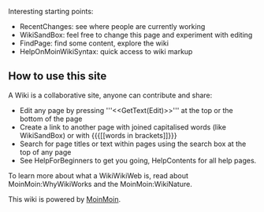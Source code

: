 Interesting starting points:

  -   RecentChanges: see where people are currently working
  -   WikiSandBox: feel free to change this page and experiment with
      editing
  -   FindPage: find some content, explore the wiki
  -   HelpOnMoinWikiSyntax: quick access to wiki markup

## How to use this site
 A Wiki is a collaborative site, anyone can
contribute and share:

  -   Edit any page by pressing '''&lt;&lt;GetText(Edit)&gt;&gt;''' at
      the top or the bottom of the page
  -   Create a link to another page with joined capitalised words
      (like WikiSandBox) or with {{{\[\[words in brackets\]\]}}}
  -   Search for page titles or text within pages using the search box
      at the top of any page
  -   See HelpForBeginners to get you going, HelpContents for all
      help pages.

To learn more about what a WikiWikiWeb is, read about
MoinMoin:WhyWikiWorks and the MoinMoin:WikiNature.

This wiki is powered by [MoinMoin](http://moinmo.in/).
